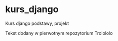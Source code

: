 kurs_django
===========

Kurs django podstawy, projekt

Tekst dodany w pierwotnym repozytorium
Trolololo